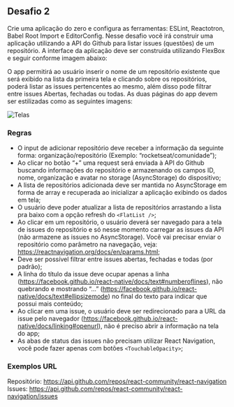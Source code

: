 ## Desafio 2

Crie uma aplicação do zero e configura as ferramentas: ESLint, Reactotron, Babel Root Import e EditorConfig. Nesse desafio você irá construir uma aplicação utilizando a API do Github para listar issues (questões) de um repositório. A interface da aplicação deve ser construída utilizando FlexBox e seguir conforme imagem abaixo:

O app permitirá ao usuário inserir o nome de um repositório existente que será exibido na lista da primeira tela e clicando sobre os repositórios, poderá listar as issues pertencentes ao mesmo, além disso pode filtrar entre issues Abertas, fechadas ou todas. As duas páginas do app devem ser estilizadas como as seguintes imagens:

![Telas](/.github/assets/screens.png)

### Regras

- O input de adicionar repositório deve receber a informação da seguinte forma: organização/repositório (Exemplo: “rocketseat/comunidade”);
- Ao clicar no botão “+” uma request será enviada à API do Github buscando informações do repositório e armazenando os campos ID, nome, organização e avatar no storage (AsyncStorage) do dispositivo;
- A lista de repositórios adicionada deve ser mantida no AsyncStorage em forma de array e recuperada ao inicializar a aplicação exibindo os dados em tela;
- O usuário deve poder atualizar a lista de repositórios arrastando a lista pra baixo com a opção refresh do `<FlatList />`;
- Ao clicar em um repositório, o usuário deverá ser navegado para a tela de issues do repositório e só nesse momento carregar as issues da API (não armazene as issues no AsyncStorage). Você vai precisar enviar o repositório como parâmetro na navegação, veja: https://reactnavigation.org/docs/en/params.html;
- Deve ser possível filtrar entre issues abertas, fechadas e todas (por padrão);
- A linha do título da issue deve ocupar apenas a linha (https://facebook.github.io/react-native/docs/text#numberoflines), não quebrando e mostrando “...” (https://facebook.github.io/react-native/docs/text#ellipsizemode) no final do texto para indicar que possui mais conteúdo;
- Ao clicar em uma issue, o usuário deve ser redirecionado para a URL da issue pelo navegador (https://facebook.github.io/react-native/docs/linking#openurl), não é preciso abrir a informação na tela do app;
- As abas de status das issues não precisam utilizar React Navigation, você pode fazer apenas com botões `<TouchableOpacity>`;

### Exemplos URL

Repositório: https://api.github.com/repos/react-community/react-navigation
Issues: https://api.github.com/repos/react-community/react-navigation/issues
